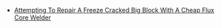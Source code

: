 - [Attempting To Repair A Freeze Cracked Big Block With A Cheap Flux Core Welder](https://youtu.be/NWO0dgcKcZ4)

